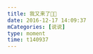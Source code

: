 ```yaml
---
title: 我又来了🌚🌚
date: 2016-12-17 14:09:37
mCategories: [说说]
type: moment
time: t140937
---
```


<div id="pics-20161217140937"></div>

<script src="/lib/moment/pics.js"></script>
<script>
var data = [
    {"link": "2016-12-17_000004.jpeg", "type": "shuoshuo"}
];
picsRender(data, "pics-20161217140937");
</script>
